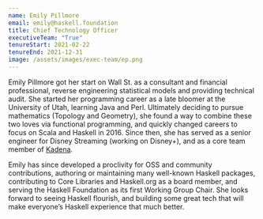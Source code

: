 ```yaml
---
name: Emily Pillmore
email: emily@haskell.foundation
title: Chief Technology Officer
executiveTeam: "True"
tenureStart: 2021-02-22
tenureEnd: 2021-12-31
image: /assets/images/exec-team/ep.png
---
```

Emily Pillmore got her start on Wall St. as a consultant and financial professional, reverse engineering statistical models and providing technical audit. She started her programming career as a late bloomer at the University of Utah, learning Java and Perl. Ultimately deciding to pursue mathematics (Topology and Geometry), she found a way to combine these two loves via functional programming, and quickly changed careers to focus on Scala and Haskell in 2016. Since then, she has served as a senior engineer for Disney Streaming (working on Disney+), and as a core team member of [Kadena](https://kadena.io).

Emily has since developed a proclivity for OSS and community contributions, authoring or maintaining many well-known Haskell packages, contributing to Core Libraries and Haskell.org as a board member, and serving the Haskell Foundation as its first Working Group Chair. She looks forward to seeing Haskell flourish, and building some great tech that will make everyone’s Haskell experience that much better.
